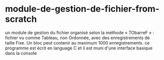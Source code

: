 # module-de-gestion-de-fichier-from-scratch
 un module de gestion du fichier organisé selon la méthode « TObarreF » : fichier vu comme Tableau, non Ordonnée, avec des enregistrements de taille Fixe. Un bloc peut contenir au maximum 1000 enregistrements.
 ce programme est écrit en language C et il est muni d'une interface basique dans la console 
